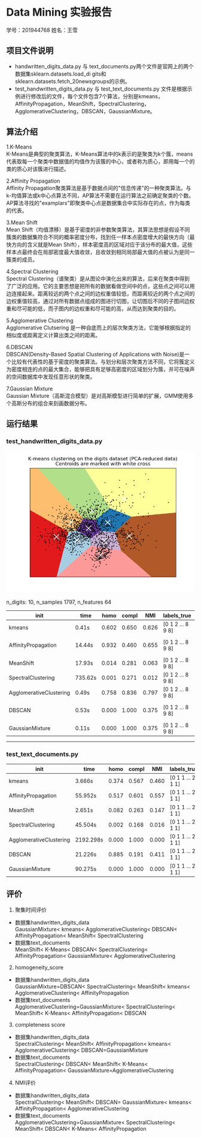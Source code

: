 # Data Mining 实验报告
学号：201944768  姓名：王雪
## 项目文件说明
- handwritten_digits_data.py 与 text_documents.py两个文件是官网上的两个数据集sklearn.datasets.load_di
gits和sklearn.datasets.fetch_20newsgroups的示例。  
- test_handwritten_digits_data.py 与 test_text_documents.py 文件是根据示例进行修改后的文件，每个文件包含7个算法，分别是kmeans，AffinityPropagation，MeanShift，SpectralClustering，AgglomerativeClustering，DBSCAN，GaussianMixture。  
## 算法介绍
1.K-Means  
K-Means是典型的聚类算法，K-Means算法中的k表示的是聚类为k个簇，means代表取每一个聚类中数据值的均值作为该簇的中心，或者称为质心，即用每一个的类的质心对该簇进行描述。  

2.Affinity Propagation  
Affinity Propagation聚类算法是基于数据点间的"信息传递"的一种聚类算法。与k-均值算法或k中心点算法不同，AP算法不需要在运行算法之前确定聚类的个数。AP算法寻找的"examplars"即聚类中心点是数据集合中实际存在的点，作为每类的代表。  

3.Mean Shift  
Mean Shift（均值漂移）是基于密度的非参数聚类算法，其算法思想是假设不同簇类的数据集符合不同的概率密度分布，找到任一样本点密度增大的最快方向（最快方向的含义就是Mean Shift），样本密度高的区域对应于该分布的最大值，这些样本点最终会在局部密度最大值收敛，且收敛到相同局部最大值的点被认为是同一簇类的成员。  

4.Spectral Clustering  
Spectral Clustering（谱聚类）是从图论中演化出来的算法，后来在聚类中得到了广泛的应用。它的主要思想是把所有的数据看做空间中的点，这些点之间可以用边连接起来。距离较远的两个点之间的边权重值较低，而距离较近的两个点之间的边权重值较高，通过对所有数据点组成的图进行切图，让切图后不同的子图间边权重和尽可能的低，而子图内的边权重和尽可能的高，从而达到聚类的目的。  

5.Agglomerative Clustering  
Agglomerative Clutsering 是一种自底而上的层次聚类方法，它能够根据指定的相似度或距离定义计算出类之间的距离。  

6.DBSCAN  
DBSCAN(Density-Based Spatial Clustering of Applications with Noise)是一个比较有代表性的基于密度的聚类算法。与划分和层次聚类方法不同，它将簇定义为密度相连的点的最大集合，能够把具有足够高密度的区域划分为簇，并可在噪声的空间数据库中发现任意形状的聚类。  

7.Gaussian Mixture  
Gaussian Mixture（高斯混合模型）是对高斯模型进行简单的扩展，GMM使用多个高斯分布的组合来刻画数据分布。  

## 运行结果  
### test_handwritten_digits_data.py  
![](https://github.com/wangxue768/Homework_wx/blob/master/Homework/kmeans_digits_dataset.png)

n_digits: 10, 	 n_samples 1797, 	 n_features 64  

|init			             |time	 | homo	|compl	|NMI  |labels_true|	label_pred|
----------------------|--------|------|-------|-----|-----------|-----------|
|kmeans   		         |0.41s	  |0.602	|0.650|	0.626 |[0 1 2 ... 8 9 8]|	[0 3 3 ... 3 7 7]|
|AffinityPropagation	|14.44s	|0.932	|0.460	|0.655|[0 1 2 ... 8 9 8]|	[102  86   3 ... 100  34   2]|
|MeanShift		        	|17.93s	|0.014|	0.281	|0.063|[0 1 2 ... 8 9 8]|	[0 0 0 ... 0 0 0]|
|SpectralClustering		|735.62s	|0.001|	0.271	|0.012|[0 1 2 ... 8 9 8]|	[2 2 2 ... 2 2 2]|
|AgglomerativeClustering	|0.49s	|0.758	|0.836	|0.797|[0 1 2 ... 8 9 8]|	[5 1 1 ... 1 1 1]|
|DBSCAN   	          	|0.53s	 | 0.000|	1.000 |0.375 |[0 1 2 ... 8 9 8]|	[-1 -1 -1 ... -1 -1 -1]|
|GaussianMixture		    |0.11s 	|0.000	|1.000 |0.375 | [0 1 2 ... 8 9 8]|[0 0 0 ... 0 0 0]  |

----  
### test_text_documents.py  

|init			             |time	 | homo	|compl	|NMI  |labels_true|	label_pred|
-----------------------|-------|------|-------|-----|-----------|-----------|
|kmeans   		         |3.666s |0.374	|0.567  |0.460|[0 1 1 ... 2 1 1]|[0 3 3 ... 3 3 3]|
|AffinityPropagation	|55.952s	|0.517|0.601	|0.557|[0 1 1 ... 2 1 1]|[0 2 2 ... 1 2 1]|
|MeanShift		        	|2.651s	|0.082|	0.263	|0.147|[0 1 1 ... 2 1 1]|[0 0 0 ... 0 0 0]  | 
|SpectralClustering		|45.504s	|0.002|	0.168	|0.016|[0 1 1 ... 2 1 1]|[3 1 1 ... 0 1 1]|
|AgglomerativeClustering	|2192.298s	|0.000	|1.000|0.000|[0 1 1 ... 2 1 1]|[0 1 1 ... 0 1 1]|
|DBSCAN   	          	|21.226s	 | 0.885|	0.191 |0.411|[0 1 1 ... 2 1 1]|[0 0 0 ... 0 0 0]|
|GaussianMixture		    |90.275s 	|0.000	|1.000 |0.000 |[0 1 1 ... 2 1 1]|[2 1 1 ... 0 1 1]|

## 评价
1. 聚集时间评价
- 数据集handwritten_digits_data  
GaussianMixture< kmeans< AgglomerativeClustering< DBSCAN< AffinityPropagation< MeanShift< SpectralClustering  
- 数据集text_documents  
MeanShift< K-Means< DBSCAN< SpectralClustering< AffinityPropagation< GaussianMixture< AgglomerativeClustering  
2. homogeneity_score  
- 数据集handwritten_digits_data  
GaussianMixture=DBSCAN< SpectralClustering< MeanShift< kmeans< AgglomerativeClustering< AffinityPropagation  
- 数据集text_documents  
AgglomerativeClustering=GaussianMixture< SpectralClustering< MeanShift< K-Means< AffinityPropagation< DBSCAN  
3. completeness score  
- 数据集handwritten_digits_data  
SpectralClustering< MeanShift< AffinityPropagation< kmeans< AgglomerativeClustering< DBSCAN=GaussianMixture  
- 数据集text_documents  
SpectralClustering< DBSCAN< MeanShift<  K-Means< AffinityPropagation< GaussianMixture=AgglomerativeClustering  
4. NMI评价  
- 数据集handwritten_digits_data  
SpectralClustering< MeanShift< DBSCAN= GaussianMixture< kmeans< AffinityPropagation< AgglomerativeClustering  
- 数据集text_documents  
AgglomerativeClustering=GaussianMixture< SpectralClustering< MeanShift< DBSCAN< K-Means< AffinityPropagation  

